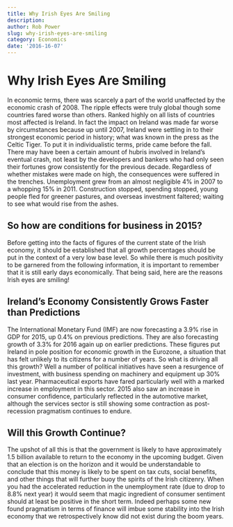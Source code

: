 ```yaml
---
title: Why Irish Eyes Are Smiling
description:
author: Rob Power
slug: why-irish-eyes-are-smiling
category: Economics
date: '2016-16-07'
---
```

# Why Irish Eyes Are Smiling
In economic terms, there was scarcely a part of the world unaffected by the economic crash of 2008. The ripple effects were truly global though some countries fared worse than others. Ranked highly on all lists of countries most affected is Ireland. In fact the impact on Ireland was made far worse by circumstances because up until 2007, Ireland were settling in to their strongest economic period in history; what was known in the press as the Celtic Tiger. To put it in individualistic terms, pride came before the fall. There may have been a certain amount of hubris involved in Ireland’s eventual crash, not least by the developers and bankers who had only seen their fortunes grow consistently for the previous decade. Regardless of whether mistakes were made on high, the consequences were suffered in the trenches. Unemployment grew from an almost negligible 4% in 2007 to a whopping 15% in 2011. Construction stopped, spending stopped, young people fled for greener pastures, and overseas investment faltered; waiting to see what would rise from the ashes.
## So how are conditions for business in 2015?
Before getting into the facts of figures of the current state of the Irish economy, it should be established that all growth percentages should be put in the context of a very low base level. So while there is much positivity to be garnered from the following information, it is important to remember that it is still early days economically. That being said, here are the reasons Irish eyes are smiling!
## Ireland’s Economy Consistently Grows Faster than Predictions
The International Monetary Fund (IMF) are now forecasting a 3.9% rise in GDP for 2015, up 0.4% on previous predictions. They are also forecasting growth of 3.3% for 2016 again up on earlier predictions. These figures put Ireland in pole position for economic growth in the Eurozone, a situation that has felt unlikely to its citizens for a number of years. So what is driving all this growth? 
Well a number of political initiatives have seen a resurgence of investment, with business spending on machinery and equipment up 30% last year. Pharmaceutical exports have fared particularly well with a marked increase in employment in this sector. 2015 also saw an increase in consumer confidence, particularly reflected in the automotive market, although the services sector is still showing some contraction as post-recession pragmatism continues to endure.
## Will this Growth Continue?
The upshot of all this is that the government is likely to have approximately 1.5 billion available to return to the economy in the upcoming budget. Given that an election is on the horizon and it would be understandable to conclude that this money is likely to be spent on tax cuts, social benefits, and other things that will further buoy the spirits of the Irish citizenry. When you had the accelerated reduction in the unemployment rate (due to drop to 8.8% next year) it would seem that magic ingredient of consumer sentiment should at least be positive in the short term. Indeed perhaps some new found pragmatism in terms of finance will imbue some stability into the Irish economy that we retrospectively know did not exist during the boom years.
